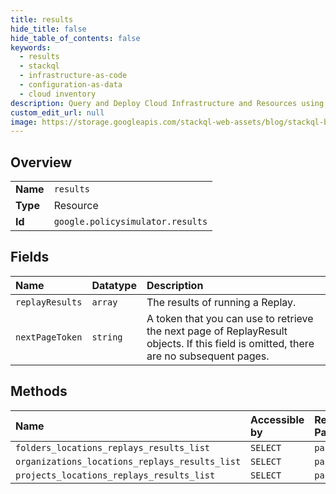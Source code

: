 ```yaml
---
title: results
hide_title: false
hide_table_of_contents: false
keywords:
  - results
  - stackql
  - infrastructure-as-code
  - configuration-as-data
  - cloud inventory
description: Query and Deploy Cloud Infrastructure and Resources using SQL
custom_edit_url: null
image: https://storage.googleapis.com/stackql-web-assets/blog/stackql-blog-post-featured-image.png
---
```

  
    

## Overview
<table><tbody>
<tr><td><b>Name</b></td><td><code>results</code></td></tr>
<tr><td><b>Type</b></td><td>Resource</td></tr>
<tr><td><b>Id</b></td><td><code>google.policysimulator.results</code></td></tr>
</tbody></table>

## Fields
| Name | Datatype | Description |
|:-----|:---------|:------------|
| `replayResults` | `array` | The results of running a Replay. |
| `nextPageToken` | `string` | A token that you can use to retrieve the next page of ReplayResult objects. If this field is omitted, there are no subsequent pages. |
## Methods
| Name | Accessible by | Required Params |
|:-----|:--------------|:----------------|
| `folders_locations_replays_results_list` | `SELECT` | `parent` |
| `organizations_locations_replays_results_list` | `SELECT` | `parent` |
| `projects_locations_replays_results_list` | `SELECT` | `parent` |
